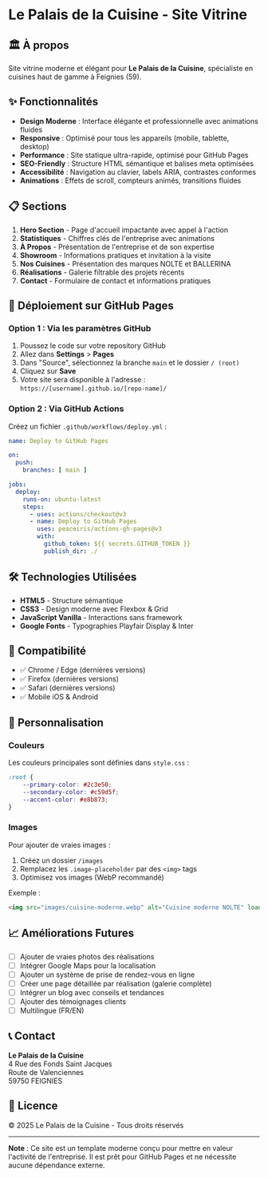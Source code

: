 # Le Palais de la Cuisine - Site Vitrine

## 🏛️ À propos

Site vitrine moderne et élégant pour **Le Palais de la Cuisine**, spécialiste en cuisines haut de gamme à Feignies (59).

## ✨ Fonctionnalités

- **Design Moderne** : Interface élégante et professionnelle avec animations fluides
- **Responsive** : Optimisé pour tous les appareils (mobile, tablette, desktop)
- **Performance** : Site statique ultra-rapide, optimisé pour GitHub Pages
- **SEO-Friendly** : Structure HTML sémantique et balises meta optimisées
- **Accessibilité** : Navigation au clavier, labels ARIA, contrastes conformes
- **Animations** : Effets de scroll, compteurs animés, transitions fluides

## 📋 Sections

1. **Hero Section** - Page d'accueil impactante avec appel à l'action
2. **Statistiques** - Chiffres clés de l'entreprise avec animations
3. **À Propos** - Présentation de l'entreprise et de son expertise
4. **Showroom** - Informations pratiques et invitation à la visite
5. **Nos Cuisines** - Présentation des marques NOLTE et BALLERINA
6. **Réalisations** - Galerie filtrable des projets récents
7. **Contact** - Formulaire de contact et informations pratiques

## 🚀 Déploiement sur GitHub Pages

### Option 1 : Via les paramètres GitHub

1. Poussez le code sur votre repository GitHub
2. Allez dans **Settings** > **Pages**
3. Dans "Source", sélectionnez la branche `main` et le dossier `/ (root)`
4. Cliquez sur **Save**
5. Votre site sera disponible à l'adresse : `https://[username].github.io/[repo-name]/`

### Option 2 : Via GitHub Actions

Créez un fichier `.github/workflows/deploy.yml` :

```yaml
name: Deploy to GitHub Pages

on:
  push:
    branches: [ main ]

jobs:
  deploy:
    runs-on: ubuntu-latest
    steps:
      - uses: actions/checkout@v3
      - name: Deploy to GitHub Pages
        uses: peaceiris/actions-gh-pages@v3
        with:
          github_token: ${{ secrets.GITHUB_TOKEN }}
          publish_dir: ./
```

## 🛠️ Technologies Utilisées

- **HTML5** - Structure sémantique
- **CSS3** - Design moderne avec Flexbox & Grid
- **JavaScript Vanilla** - Interactions sans framework
- **Google Fonts** - Typographies Playfair Display & Inter

## 📱 Compatibilité

- ✅ Chrome / Edge (dernières versions)
- ✅ Firefox (dernières versions)
- ✅ Safari (dernières versions)
- ✅ Mobile iOS & Android

## 🎨 Personnalisation

### Couleurs

Les couleurs principales sont définies dans `style.css` :

```css
:root {
    --primary-color: #2c3e50;
    --secondary-color: #c59d5f;
    --accent-color: #e8b873;
}
```

### Images

Pour ajouter de vraies images :
1. Créez un dossier `/images`
2. Remplacez les `.image-placeholder` par des `<img>` tags
3. Optimisez vos images (WebP recommandé)

Exemple :
```html
<img src="images/cuisine-moderne.webp" alt="Cuisine moderne NOLTE" loading="lazy">
```

## 📈 Améliorations Futures

- [ ] Ajouter de vraies photos des réalisations
- [ ] Intégrer Google Maps pour la localisation
- [ ] Ajouter un système de prise de rendez-vous en ligne
- [ ] Créer une page détaillée par réalisation (galerie complète)
- [ ] Intégrer un blog avec conseils et tendances
- [ ] Ajouter des témoignages clients
- [ ] Multilingue (FR/EN)

## 📞 Contact

**Le Palais de la Cuisine**  
4 Rue des Fonds Saint Jacques  
Route de Valenciennes  
59750 FEIGNIES

## 📄 Licence

© 2025 Le Palais de la Cuisine - Tous droits réservés

---

**Note** : Ce site est un template moderne conçu pour mettre en valeur l'activité de l'entreprise. Il est prêt pour GitHub Pages et ne nécessite aucune dépendance externe.


